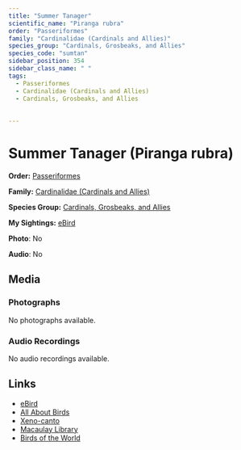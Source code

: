 ```yaml
---
title: "Summer Tanager"
scientific_name: "Piranga rubra"
order: "Passeriformes"
family: "Cardinalidae (Cardinals and Allies)"
species_group: "Cardinals, Grosbeaks, and Allies"
species_code: "sumtan"
sidebar_position: 354
sidebar_class_name: " "
tags: 
  - Passeriformes
  - Cardinalidae (Cardinals and Allies)
  - Cardinals, Grosbeaks, and Allies
  
  
---
```


# Summer Tanager (Piranga rubra)

**Order:** [Passeriformes](/tags/passeriformes)

**Family:** [Cardinalidae (Cardinals and Allies)](/tags/cardinalidae-cardinals-and-allies)

**Species Group:** [Cardinals, Grosbeaks, and Allies](/tags/cardinals-grosbeaks-and-allies)

**My Sightings:** [eBird](https://ebird.org/lifelist?r=world&time=life&spp=sumtan)

**Photo**: No 

**Audio**: No

## Media
### Photographs
No photographs available.

### Audio Recordings
No audio recordings available.

## Links
* [eBird](https://ebird.org/species/sumtan) 
* [All About Birds](https://www.allaboutbirds.org/guide/sumtan) 
* [Xeno-canto](https://www.xeno-canto.org/species/piranga-rubra) 
* [Macaulay Library](https://search.macaulaylibrary.org/catalog?taxonCode=sumtan&sort=rating_rank_desc)
* [Birds of the World](https://birdsoftheworld.org/bow/species/sumtan)
